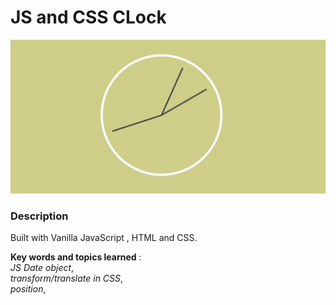 # JS and CSS CLock

![img](sshot.png)

### Description

Built with Vanilla JavaScript , HTML and CSS.

**Key words and topics learned** : <br>
_JS Date object_, <br>
_transform/translate in CSS_, <br>
_position_, <br>
